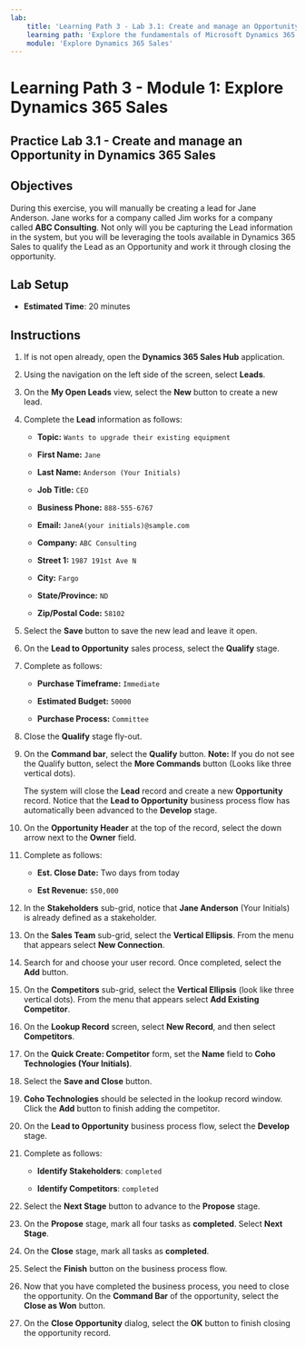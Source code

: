 ```yaml
---
lab:
    title: 'Learning Path 3 - Lab 3.1: Create and manage an Opportunity in Dynamics 365 Sales'
    learning path: 'Explore the fundamentals of Microsoft Dynamics 365 Sales'
    module: 'Explore Dynamics 365 Sales'
---
```



Learning Path 3 - Module 1: Explore Dynamics 365 Sales
========================

## Practice Lab 3.1 - Create and manage an Opportunity in Dynamics 365 Sales 

## Objectives

During this exercise, you will manually be creating a lead for Jane Anderson. Jane works for a company called Jim works for a company called **ABC Consulting**. Not only will you be capturing the Lead information in the system, but you will be leveraging the tools available in Dynamics 365 Sales to qualify the Lead as an Opportunity and work it through closing the opportunity.

## Lab Setup

  - **Estimated Time**: 20 minutes

## Instructions

1. If is not open already, open the **Dynamics 365 Sales Hub** application.

2. Using the navigation on the left side of the screen, select **Leads**. 

3. On the **My Open Leads** view, select the **New** button to create a new lead. 

4. Complete the **Lead** information as follows:

	- **Topic:** `Wants to upgrade their existing equipment`

	- **First Name:** `Jane`

	- **Last Name:** `Anderson (Your Initials)`

	- **Job Title:** `CEO`

	- **Business Phone:** `888-555-6767`

	- **Email:** `JaneA(your initials)@sample.com`

	- **Company:** `ABC Consulting`

	- **Street 1:** `1987 191st Ave N`

	- **City:** `Fargo`

	- **State/Province:** `ND`

	- **Zip/Postal Code:** `58102`

5. Select the **Save** button to save the new lead and leave it open. 

6. On the **Lead to Opportunity** sales process, select the **Qualify** stage.

7. Complete as follows:

	- **Purchase Timeframe:** `Immediate`

	- **Estimated Budget:** `50000` 

	- **Purchase Process:** `Committee`

8. Close the **Qualify** stage fly-out. 

9.  On the **Command bar**, select the **Qualify** button. **Note:** If you do not see the Qualify button, select the **More Commands** button (Looks like three vertical dots). 

	The system will close the **Lead** record and create a new **Opportunity** record. Notice that the **Lead to Opportunity** business process flow has automatically been advanced to the **Develop** stage. 

10. On the **Opportunity Header** at the top of the record, select the down arrow next to the **Owner** field. 

11. Complete as follows:

	- **Est. Close Date:** Two days from today

	- **Est Revenue:** `$50,000`
	
12. In the **Stakeholders** sub-grid, notice that **Jane Anderson** (Your Initials) is already defined as a stakeholder. 

13. On the **Sales Team** sub-grid, select the **Vertical Ellipsis**. From the menu that appears select **New Connection**. 

14. Search for and choose your user record. Once completed, select the **Add** button. 

15. On the **Competitors** sub-grid, select the **Vertical Ellipsis** (look like three vertical dots). From the menu that appears select **Add Existing Competitor**. 

16. On the **Lookup Record** screen, select **New Record**, and then select **Competitors**.

17. On the **Quick Create: Competitor** form, set the **Name** field to **Coho Technologies (Your Initials)**.

18. Select the **Save and Close** button.

19. **Coho Technologies** should be selected in the lookup record window. Click the **Add** button to finish adding the competitor.

20. On the **Lead to Opportunity** business process flow, select the **Develop** stage. 

21. Complete as follows: 

	- **Identify Stakeholders**: `completed` 

	- **Identify Competitors**: `completed` 

22. Select the **Next Stage** button to advance to the **Propose** stage. 

23. On the **Propose** stage, mark all four tasks as **completed**. Select **Next Stage**.

24. On the **Close** stage, mark all tasks as **completed**. 

25. Select the **Finish** button on the business process flow. 

26. Now that you have completed the business process, you need to close the opportunity. On the **Command Bar** of the opportunity, select the **Close as Won** button.

27. On the **Close Opportunity** dialog, select the **OK** button to finish closing the opportunity record. 

